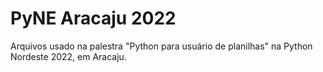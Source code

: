 # PyNE Aracaju 2022
Arquivos usado na palestra "Python para usuário de planilhas" na Python Nordeste 2022, em Aracaju.
